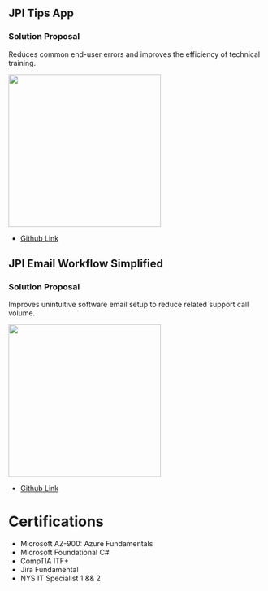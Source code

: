 ## JPI Tips App

### Solution Proposal 

Reduces common end-user errors and improves the efficiency of technical training.

<img src="https://github.com/chitangchin/Chitangchin/assets/96362668/e4371c21-a042-4e0f-a944-8677b47b77a3" height="300px"/>

- [Github Link](https://github.com/chitangchin/JPI-Tips-Window-App) 

## JPI Email Workflow Simplified

###  Solution Proposal 

Improves unintuitive software email setup to reduce related support call volume.

<img src="https://github.com/chitangchin/Chitangchin/assets/96362668/b6f19af5-91a9-4c85-a1e0-f55e91d29ff7" height="300px"/>

- [Github Link](https://github.com/chitangchin/JPI-Tips-Window-App) 

# Certifications

- Microsoft AZ-900: Azure Fundamentals
- Microsoft Foundational C#
- CompTIA ITF+
- Jira Fundamental
- NYS IT Specialist 1 && 2
